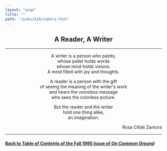```yaml
---
layout: "page"
title: ""
path: "/pubs/A18/zamora.html"
---
```

<main>
<center><h2>
A Reader, A Writer</h2>
<hr/>
A writer is a person who paints,
<br/>whose pallet holds words 
<br/>whose mind holds visions. 
<br/>A mind filled with joy and thoughts.
<p>
A reader is a person with the gift 
<br/>of seeing the meaning of the writer's work 
<br/>and hears the voiceless message 
<br/>who sees the colorless picture.
</p><p>
But the reader and the writer 
<br/>hold one thing alike, 
<br/>an imagination.
</p></center>
<p align="right">Rosa Citlali Zamora </p>
<hr/>
<h4><a href=".\">Back to
Table of Contents of the Fall 1995 Issue of <i>On Common
Ground</i></a>
</h4>
</main>